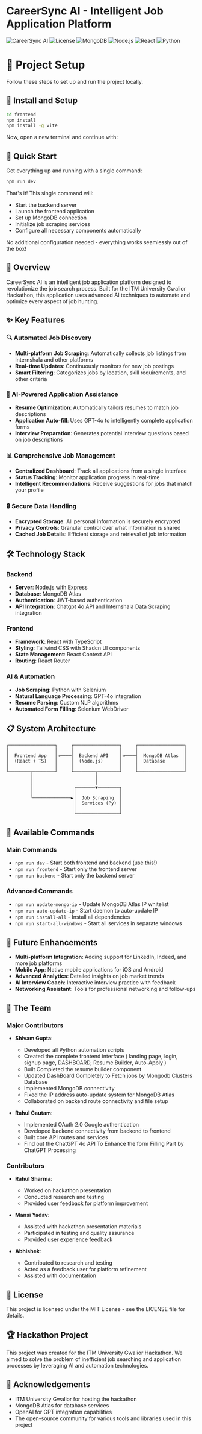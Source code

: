 # CareerSync AI - Intelligent Job Application Platform

![CareerSync AI](https://img.shields.io/badge/Hackathon--blue)
![License](https://img.shields.io/badge/license-MIT-green)
![MongoDB](https://img.shields.io/badge/MongoDB-4EA94B?style=for-the-badge&logo=mongodb&logoColor=white)
![Node.js](https://img.shields.io/badge/Node.js-339933?style=for-the-badge&logo=nodedotjs&logoColor=white)
![React](https://img.shields.io/badge/React-20232A?style=for-the-badge&logo=react&logoColor=61DAFB)
![Python](https://img.shields.io/badge/Python-FFD43B?style=for-the-badge&logo=python&logoColor=blue)

# 🚀 Project Setup

Follow these steps to set up and run the project locally.

## 📂 Install and Setup

```bash
cd frontend
npm install
npm install -g vite
```

Now, open a new terminal and continue with:

## 🚀 Quick Start

Get everything up and running with a single command:

```bash
npm run dev
```

That's it! This single command will:
- Start the backend server
- Launch the frontend application
- Set up MongoDB connection 
- Initialize job scraping services
- Configure all necessary components automatically

No additional configuration needed - everything works seamlessly out of the box!

## 📌 Overview

CareerSync AI is an intelligent job application platform designed to revolutionize the job search process. Built for the ITM University Gwalior Hackathon, this application uses advanced AI techniques to automate and optimize every aspect of job hunting.

## ✨ Key Features

### 🔍 Automated Job Discovery
- **Multi-platform Job Scraping**: Automatically collects job listings from Internshala and other platforms
- **Real-time Updates**: Continuously monitors for new job postings
- **Smart Filtering**: Categorizes jobs by location, skill requirements, and other criteria

### 🤖 AI-Powered Application Assistance
- **Resume Optimization**: Automatically tailors resumes to match job descriptions
- **Application Auto-fill**: Uses GPT-4o to intelligently complete application forms
- **Interview Preparation**: Generates potential interview questions based on job descriptions

### 📊 Comprehensive Job Management
- **Centralized Dashboard**: Track all applications from a single interface
- **Status Tracking**: Monitor application progress in real-time
- **Intelligent Recommendations**: Receive suggestions for jobs that match your profile

### 🔒 Secure Data Handling
- **Encrypted Storage**: All personal information is securely encrypted
- **Privacy Controls**: Granular control over what information is shared
- **Cached Job Details**: Efficient storage and retrieval of job information

## 🛠️ Technology Stack

### Backend
- **Server**: Node.js with Express
- **Database**: MongoDB Atlas
- **Authentication**: JWT-based authentication
- **API Integration**: Chatgpt 4o API and Internshala Data Scraping integration

### Frontend
- **Framework**: React with TypeScript
- **Styling**: Tailwind CSS with Shadcn UI components
- **State Management**: React Context API
- **Routing**: React Router

### AI & Automation
- **Job Scraping**: Python with Selenium
- **Natural Language Processing**: GPT-4o integration
- **Resume Parsing**: Custom NLP algorithms
- **Automated Form Filling**: Selenium WebDriver

## 📋 System Architecture

```
┌─────────────────┐     ┌─────────────────┐     ┌─────────────────┐
│                 │     │                 │     │                 │
│  Frontend App   │◄────┤  Backend API    │◄────┤  MongoDB Atlas  │
│  (React + TS)   │     │  (Node.js)      │     │  Database       │
│                 │     │                 │     │                 │
└────────┬────────┘     └────────┬────────┘     └─────────────────┘
         │                       │
         │                       │
         │               ┌───────▼────────┐
         │               │                │
         └──────────────►│  Job Scraping  │
                         │  Services (Py) │
                         │                │
                         └────────────────┘
```

## 🔧 Available Commands

### Main Commands
- `npm run dev` - Start both frontend and backend (use this!)
- `npm run frontend` - Start only the frontend server
- `npm run backend` - Start only the backend server

### Advanced Commands
- `npm run update-mongo-ip` - Update MongoDB Atlas IP whitelist
- `npm run auto-update-ip` - Start daemon to auto-update IP
- `npm run install-all` - Install all dependencies
- `npm run start-all-windows` - Start all services in separate windows

## 🌟 Future Enhancements

- **Multi-platform Integration**: Adding support for LinkedIn, Indeed, and more job platforms
- **Mobile App**: Native mobile applications for iOS and Android
- **Advanced Analytics**: Detailed insights on job market trends
- **AI Interview Coach**: Interactive interview practice with feedback
- **Networking Assistant**: Tools for professional networking and follow-ups

## 👥 The Team

### Major Contributors

- **Shivam Gupta**: 
  - Developed all Python automation scripts
  - Created the complete frontend interface ( landing page, login, signup page, DASHBOARD, Resume Builder, Auto-Apply )
  - Built Completed the resume builder component
  - Updated DashBoard Completely to Fetch jobs by Mongodb Clusters Database
  - Implemented MongoDB connectivity
  - Fixed the IP address auto-update system for MongoDB Atlas
  - Collaborated on backend route connectivity and file setup

- **Rahul Gautam**:
  - Implemented OAuth 2.0 Google authentication
  - Developed backend connectivity from backend to frontend
  - Built core API routes and services
  - Find out the ChatGPT 4o API To Enhance the form Filling Part by ChatGPT Processing

### Contributors

- **Rahul Sharma**:
  - Worked on hackathon presentation
  - Conducted research and testing
  - Provided user feedback for platform improvement

- **Mansi Yadav**:
  - Assisted with hackathon presentation materials
  - Participated in testing and quality assurance
  - Provided user experience feedback

- **Abhishek**:
  - Contributed to research and testing
  - Acted as a feedback user for platform refinement
  - Assisted with documentation

## 📜 License

This project is licensed under the MIT License - see the LICENSE file for details.

## 🏆 Hackathon Project

This project was created for the ITM University Gwalior Hackathon. We aimed to solve the problem of inefficient job searching and application processes by leveraging AI and automation technologies.

## 🙏 Acknowledgements

- ITM University Gwalior for hosting the hackathon
- MongoDB Atlas for database services
- OpenAI for GPT integration capabilities
- The open-source community for various tools and libraries used in this project 
